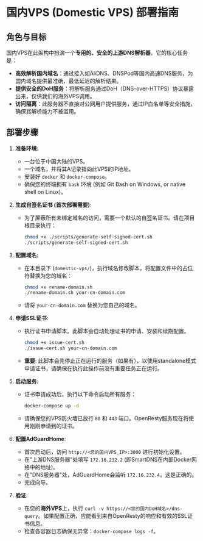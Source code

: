 # 国内VPS (Domestic VPS) 部署指南

## 角色与目标

国内VPS在此架构中扮演一个**专用的、安全的上游DNS解析器**。它的核心任务是：

-   **高效解析国内域名**：通过接入如AliDNS、DNSPod等国内高速DNS服务，为国内域名提供最准确、最低延迟的解析结果。
-   **提供安全的DoH服务**：将解析服务通过DoH（DNS-over-HTTPS）协议暴露出来，仅供我们的海外VPS调用。
-   **访问隔离**：此服务器不直接对公网用户提供服务，通过IP白名单等安全措施，确保其解析能力不被滥用。

## 部署步骤

1.  **准备环境**:
    *   一台位于中国大陆的VPS。
    *   一个域名，并将其A记录指向此VPS的IP地址。
    *   安装好 `docker` 和 `docker-compose`。
    *   确保您的终端拥有 `bash` 环境 (例如 Git Bash on Windows, or native shell on Linux)。

2.  **生成自签名证书 (首次部署需要)**:
    *   为了屏蔽所有未绑定域名的访问，需要一个默认的自签名证书。请在项目根目录执行：
        ```bash
        chmod +x ./scripts/generate-self-signed-cert.sh
        ./scripts/generate-self-signed-cert.sh
        ```

3.  **配置域名**:
    *   在本目录下 (`domestic-vps/`)，执行域名修改脚本，将配置文件中的占位符替换为您的域名：
        ```bash
        chmod +x rename-domain.sh
        ./rename-domain.sh your-cn-domain.com
        ```
    *   请将 `your-cn-domain.com` 替换为您自己的域名。

4.  **申请SSL证书**:
    *   执行证书申请脚本。此脚本会自动处理证书的申请、安装和续期配置。
        ```bash
        chmod +x issue-cert.sh
        ./issue-cert.sh your-cn-domain.com
        ```
    *   **重要**: 此脚本会先停止正在运行的服务（如果有），以使用standalone模式申请证书，请确保在执行此操作前没有重要任务正在运行。

5.  **启动服务**:
    *   证书申请成功后，执行以下命令启动所有服务：
        ```bash
        docker-compose up -d
        ```
    *   请确保您的VPS防火墙已放行 `80` 和 `443` 端口。OpenResty服务现在将使用刚刚申请到的证书。

6.  **配置AdGuardHome**:
    *   首次启动后，访问 `http://<您的国内VPS_IP>:3000` 进行初始化设置。
    *   在"上游DNS服务器"处填写 `172.16.232.2` (即SmartDNS在内部Docker网络中的地址)。
    *   在"DNS服务器"处，AdGuardHome会监听 `172.16.232.4`，这是正确的。
    *   完成向导。

7.  **验证**:
    *   在您的**海外VPS**上，执行 `curl -v https://<您的国内DoH域名>/dns-query`。如果配置正确，应能看到来自OpenResty的响应和有效的SSL证书信息。
    *   检查各容器日志确保无异常：`docker-compose logs -f`。 